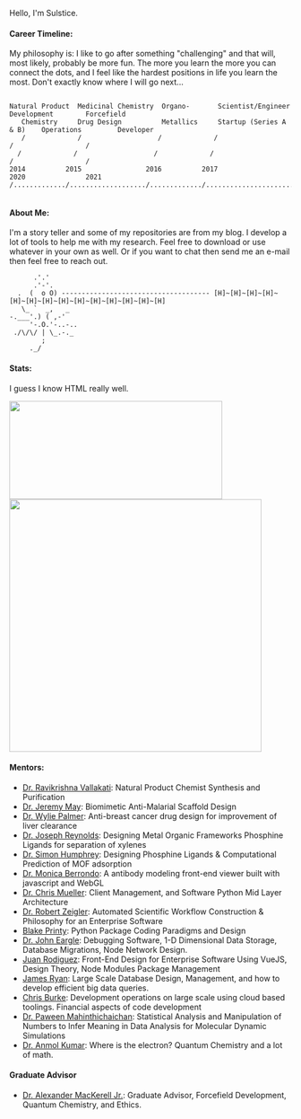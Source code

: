 Hello, I'm Sulstice. 

#### Career Timeline:

My philosophy is: I like to go after something "challenging" and that will, most likely, probably be more fun. The more you learn the more you can connect the dots, and I feel like the hardest positions in life you learn the most. Don't exactly know where I will go next...

```

Natural Product  Medicinal Chemistry  Organo-       Scientist/Engineer        Development        Forcefield
   Chemistry     Drug Design          Metallics     Startup (Series A & B)    Operations         Developer
   /             /                   /             /                          /                  /
  /             /                   /             /                          /                  /
2014          2015                2016          2017                       2020               2021
/............./.................../............./........................./................../


```

#### About Me:

I'm a story teller and some of my repositories are from my blog. I develop a lot of tools to help me with my research. Feel free to download or use whatever in your own as well. Or if you want to chat then send me an e-mail then feel free to reach out. 


          .'.'
          .'-'.
      .  (  o O) ------------------------------------- [H]~[H]~[H]~[H]~[H]~[H]~[H]~[H]~[H]~[H]~[H]~[H]~[H]~[H]
       \_ `  _,   _
    -.___'.) ( ,-'
         '-.O.'-..-..       
     ./\/\/ | \_.-._
            ;
         ._/


#### Stats:

I guess I know HTML really well. 

<a href="https://github.com/Sulstice/convoychat">
  <img align="center" width="380" height="175" src="https://github-readme-stats.vercel.app/api/top-langs/?username=sulstice" />
</a>
<a href="https://github.com/Sulstice/github-readme-stats">
  <img align="center"  width="450" src="https://github-readme-stats.vercel.app/api?username=sulstice&bg_color=30,e96443,904e95&title_color=fff&text_color=fff" />
</a>

#### Mentors:

- [Dr. Ravikrishna Vallakati](https://www.linkedin.com/in/ravi-krishna-vallakati-ph-d-82473016/): Natural Product Chemist Synthesis and Purification
- [Dr. Jeremy May](https://www.linkedin.com/in/jeremyamay/): Biomimetic Anti-Malarial Scaffold Design
- [Dr. Wylie Palmer](https://www.linkedin.com/in/wylie-palmer-3a74aa12/): Anti-breast cancer drug design for improvement of liver clearance
- [Dr. Joseph Reynolds](https://www.linkedin.com/in/joseph-reynolds-ph-d-0a502a40/): Designing Metal Organic Frameworks Phosphine Ligands for separation of xylenes
- [Dr. Simon Humphrey](https://www.linkedin.com/in/simon-m-humphrey-3b07598b/): Designing Phosphine Ligands & Computational Prediction of MOF adsorption
- [Dr. Monica Berrondo](https://www.linkedin.com/in/monicaberrondo/): A antibody modeling front-end viewer built with javascript and WebGL
- [Dr. Chris Mueller](https://www.linkedin.com/in/christopher-mueller-phd/): Client Management, and Software Python Mid Layer Architecture
- [Dr. Robert Zeigler](https://www.linkedin.com/in/robert-zeigler-0055491/): Automated Scientific Workflow Construction & Philosophy for an Enterprise Software
- [Blake Printy](https://www.linkedin.com/in/blake-printy-10419764/): Python Package Coding Paradigms and Design
- [Dr. John Eargle](https://www.linkedin.com/in/jeargle/): Debugging Software, 1-D Dimensional Data Storage, Database Migrations, Node Network Design. 
- [Juan Rodiguez](https://www.linkedin.com/in/juanrod1/): Front-End Design for Enterprise Software Using VueJS, Design Theory, Node Modules Package Management
- [James Ryan](https://www.linkedin.com/in/james-ryan-6545412/): Large Scale Database Design, Management, and how to develop efficient big data queries.
- [Chris Burke](https://www.linkedin.com/in/deizel/): Development operations on large scale using cloud based toolings. Financial aspects of code development
- [Dr. Paween Mahinthichaichan](https://www.linkedin.com/in/paween-mahinthichaichan-91b87526/): Statistical Analysis and Manipulation of Numbers to Infer Meaning in Data Analysis for Molecular Dynamic Simulations
- [Dr. Anmol Kumar](https://www.linkedin.com/in/anmol-kumar-a73248160/): Where is the electron? Quantum Chemistry and a lot of math.

#### Graduate Advisor 

- [Dr. Alexander MacKerell Jr.](https://www.linkedin.com/in/alexander-mackerell-03863928/): Graduate Advisor, Forcefield Development, Quantum Chemistry, and Ethics. 

